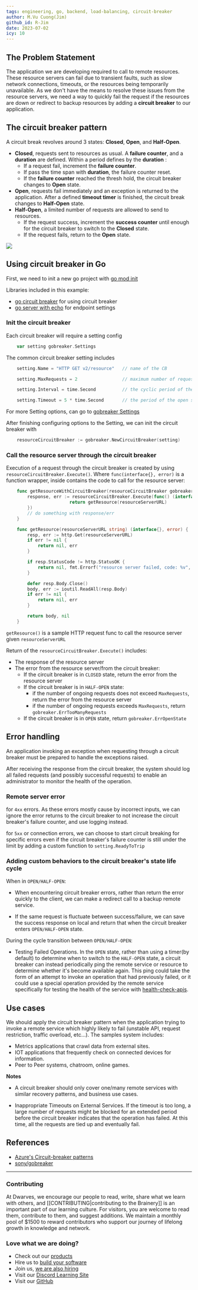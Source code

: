 ```yaml
---
tags: engineering, go, backend, load-balancing, circuit-breaker
author: M.Vu Cuong(Jim)
github_id: R-Jim
date: 2023-07-02
icy: 10
---
```


## The Problem Statement
The application we are developing required to call to remote resources. These resource servers can fail due to transient faults, such as slow network connections, timeouts, or the resources being temporarily unavailable. As we don't have the means to resolve these issues from the resource servers, we need a way to quickly fail the request if the resources are down or redirect to backup resources by adding a **circuit breaker** to our application.

## The circuit breaker pattern
A circuit break revolves around 3 states: **Closed**, **Open**, and **Half-Open**.

- **Closed**, requests sent to resources as usual. A **failure counter**, and a **duration** are defined. Within a period defines by the **duration** :
  - If a request fail, increment the **failure counter**.
  - If pass the time span with **duration**, the failure counter reset.
  - If the **failure counter** reached the thresh hold, the circuit breaker changes to **Open** state.
- **Open**, requests fail immediately and an exception is returned to the application. After a defined **timeout timer** is finished, the circuit break changes to **Half-Open** state.
- **Half-Open**, a limited number of requests are allowed to send to resources.
  - If the request success, increment the **success counter** until enough for the circuit breaker to switch to the **Closed** state.
  - If the request fails, return to the **Open** state.

![](assets/circuit-breaker-in-go_circuit-breaker-diagram.webp)

## Using circuit breaker in Go
First, we need to init a new go project with [go mod init](https://go.dev/doc/tutorial/getting-started)

Libraries included in this example:

- [go circuit breaker](https://github.com/sony/gobreaker) for using circuit breaker
- [go server with echo](https://github.com/labstack/echo) for endpoint settings

### Init the circuit breaker
Each circuit breaker will require a setting config

```go
    var setting gobreaker.Settings
```

The common circuit breaker setting includes

```go
    setting.Name = "HTTP GET v2/resource"   // name of the CB

    setting.MaxRequests = 2                 // maximum number of requests allowed to go through during HALF-OPEN state

    setting.Interval = time.Second          // the cyclic period of the closed state for the CircuitBreaker to clear the internal Counts. If the Interval is less than or equal to 0, the circuit breaker doesn't clear internal Counts during the closed state.

    setting.Timeout = 5 * time.Second       // the period of the open state, after which the state of the CB becomes HALF-OPEN
```

For more Setting options, can go to [gobreaker Settings](https://pkg.go.dev/github.com/sony/gobreaker@v0.5.0#Settings)

After finishing configuring options to the Setting, we can init the circuit breaker with

```go
    resourceCircuitBreaker := gobreaker.NewCircuitBreaker(setting)
```

### Call the resource server through the circuit breaker
Execution of a request through the circuit breaker is created by using `resourceCircuitBreaker.Execute()`. Where `func(interface{}, error)` is a function wrapper, inside contains the code to call for the resource server:

```go
    func getResourceWithCircuitBreaker(resourceCircuitBreaker gobreaker.CircuitBreaker) {
        response, err := resourceCircuitBreaker.Execute(func() (interface{}, error) {
                        return getResource(resourceServerURL)
        })
        // do something with response/err
    }

    func getResource(resourceServerURL string) (interface{}, error) {
        resp, err := http.Get(resourceServerURL)
        if err != nil {
            return nil, err
        }

        if resp.StatusCode != http.StatusOK {
            return nil, fmt.Errorf("resource server failed, code: %v", resp.StatusCode)
        }

        defer resp.Body.Close()
        body, err := ioutil.ReadAll(resp.Body)
        if err != nil {
            return nil, err
        }

        return body, nil
    }
```

`getResource()` is a sample HTTP request func to call the resource server given `resourceServerURL`

Return of the `resourceCircuitBreaker.Execute()` includes:

- The response of the resource server
- The error from the resource server/from the circuit breaker:
  - If the circuit breaker is in `CLOSED` state, return the error from the resource server
  - If the circuit breaker is in `HALF-OPEN` state:
    - if the number of ongoing requests does not exceed `MaxRequests`, return the error from the resource server
    - if the number of ongoing requests exceeds `MaxRequests`, return `gobreaker.ErrTooManyRequests`
  - If the circuit breaker is in `OPEN` state, return `gobreaker.ErrOpenState`

## Error handling
An application invoking an exception when requesting through a circuit breaker must be prepared to handle the exceptions raised.

After receiving the response from the circuit breaker, the system should log all failed requests (and possibly successful requests) to enable an administrator to monitor the health of the operation.

### Remote server error
for `4xx` errors. As these errors mostly cause by incorrect inputs, we can ignore the error returns to the circuit breaker to not increase the circuit breaker's failure counter, and use logging instead.

for `5xx` or connection errors, we can choose to start circuit breaking for specific errors even if the circuit breaker's failure counter is still under the limit by adding a custom function to `setting.ReadyToTrip`

### Adding custom behaviors to the circuit breaker's state life cycle
When in `OPEN/HALF-OPEN`:

- When encountering circuit breaker errors, rather than return the error quickly to the client, we can make a redirect call to a backup remote service.

- If the same request is fluctuate between success/failure, we can save the success response on local and return that when the circuit breaker enters `OPEN/HALF-OPEN` state.

During the cycle transition between `OPEN/HALF-OPEN`:

- Testing Failed Operations. In the `OPEN` state, rather than using a timer(by default) to determine when to switch to the `HALF-OPEN` state, a circuit breaker can instead periodically ping the remote service or resource to determine whether it's become available again. This ping could take the form of an attempt to invoke an operation that had previously failed, or it could use a special operation provided by the remote service specifically for testing the health of the service with [health-check-apis](https://www.ibm.com/garage/method/practices/manage/health-check-apis/).

## Use cases
We should apply the circuit breaker pattern when the application trying to invoke a remote service which highly likely to fail (unstable API, request restriction, traffic overload, etc...). The samples system includes:

- Metrics applications that crawl data from external sites.
- IOT applications that frequently check on connected devices for information.
- Peer to Peer systems, chatroom, online games.

**Notes**

- A circuit breaker should only cover one/many remote services with similar recovery patterns, and business use cases.

- Inappropriate Timeouts on External Services. If the timeout is too long, a large number of requests might be blocked for an extended period before the circuit breaker indicates that the operation has failed. At this time, all the requests are tied up and eventually fail.

## References
- [Azure's Circuit-breaker patterns](https://learn.microsoft.com/en-us/azure/architecture/patterns/circuit-breaker)
- [sony/gobreaker](https://github.com/sony/gobreaker)

---
<!-- cta -->

### Contributing
At Dwarves, we encourage our people to read, write, share what we learn with others, and [[CONTRIBUTING|contributing to the Brainery]] is an important part of our learning culture. For visitors, you are welcome to read them, contribute to them, and suggest additions. We maintain a monthly pool of $1500 to reward contributors who support our journey of lifelong growth in knowledge and network.

### Love what we are doing?
- Check out our [products](https://superbits.co)
- Hire us to [build your software](https://d.foundation)
- Join us, [we are also hiring](https://github.com/dwarvesf/WeAreHiring)
- Visit our [Discord Learning Site](https://discord.gg/dzNBpNTVEZ)
- Visit our [GitHub](https://github.com/dwarvesf)